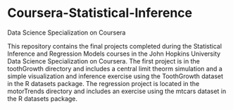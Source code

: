 # Coursera-Statistical-Inference
Data Science Specialization on Coursera

This repository contains the final projects completed during the Statistical Inference and Regression Models courses in the John Hopkins University Data Science Specialization on Coursera. The first project is in the toothGrowth directory and includes a central limit theorm simulation and a simple visualization and inference exercise using the ToothGrowth dataset in the R datasets package. The regression project is located in the motorTrends directory and includes an exercise using the mtcars dataset in the R datasets package.
